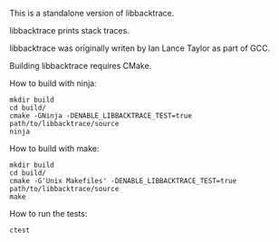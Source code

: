 This is a standalone version of libbacktrace.

libbacktrace prints stack traces.

libbacktrace was originally writen by Ian Lance Taylor as part of GCC.

Building libbacktrace requires CMake.

How to build with ninja:

    mkdir build
    cd build/
    cmake -GNinja -DENABLE_LIBBACKTRACE_TEST=true path/to/libbacktrace/source
    ninja

How to build with make:

    mkdir build
    cd build/
    cmake -G'Unix Makefiles' -DENABLE_LIBBACKTRACE_TEST=true path/to/libbacktrace/source
    make

How to run the tests:

    ctest
